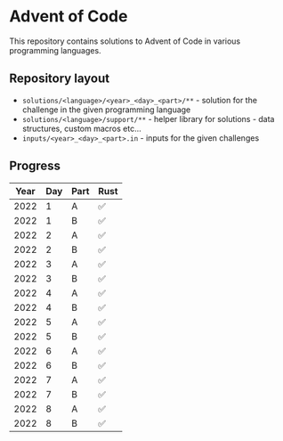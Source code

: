 # Advent of Code

This repository contains solutions to Advent of Code in various programming languages.

## Repository layout

- `solutions/<language>/<year>_<day>_<part>/**` - solution for the challenge in the given programming language
- `solutions/<language>/support/**` - helper library for solutions - data structures, custom macros etc...
- `inputs/<year>_<day>_<part>.in` - inputs for the given challenges

## Progress

| Year | Day | Part | Rust |
| ---- | --- | ---- | ---- |
| 2022 |  1  |   A  |  ✅  |
| 2022 |  1  |   B  |  ✅  |
| 2022 |  2  |   A  |  ✅  |
| 2022 |  2  |   B  |  ✅  |
| 2022 |  3  |   A  |  ✅  |
| 2022 |  3  |   B  |  ✅  |
| 2022 |  4  |   A  |  ✅  |
| 2022 |  4  |   B  |  ✅  |
| 2022 |  5  |   A  |  ✅  |
| 2022 |  5  |   B  |  ✅  |
| 2022 |  6  |   A  |  ✅  |
| 2022 |  6  |   B  |  ✅  |
| 2022 |  7  |   A  |  ✅  |
| 2022 |  7  |   B  |  ✅  |
| 2022 |  8  |   A  |  ✅  |
| 2022 |  8  |   B  |  ✅  |
